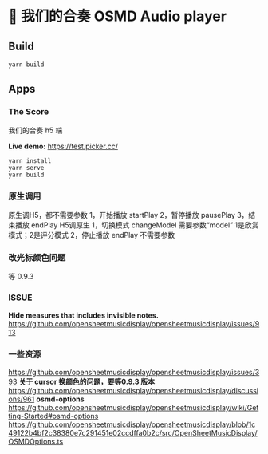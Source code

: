 # 🎵 我们的合奏 OSMD Audio player

## Build

```
yarn build
```

## Apps

### The Score
我们的合奏 h5 端

**Live demo:** https://test.picker.cc/ <br/>

```
yarn install
yarn serve
yarn build
```

### 原生调用
原生调H5，都不需要参数
1，开始播放  startPlay
2，暂停播放  pausePlay
3，结束播放  endPlay
H5调原生
1，切换模式  changeModel  需要参数“model”  1是欣赏模式；2是评分模式
2，停止播放  endPlay  不需要参数

### 改光标颜色问题
等 0.9.3

### ISSUE
**Hide measures that includes invisible notes.**
https://github.com/opensheetmusicdisplay/opensheetmusicdisplay/issues/913

### 一些资源
https://github.com/opensheetmusicdisplay/opensheetmusicdisplay/issues/393
**关于 cursor 换颜色的问题，要等0.9.3 版本**
https://github.com/opensheetmusicdisplay/opensheetmusicdisplay/discussions/961
**osmd-options**
https://github.com/opensheetmusicdisplay/opensheetmusicdisplay/wiki/Getting-Started#osmd-options
https://github.com/opensheetmusicdisplay/opensheetmusicdisplay/blob/1c49122b4bf2c38380e7c291451e02ccdffa0b2c/src/OpenSheetMusicDisplay/OSMDOptions.ts

